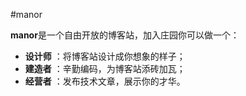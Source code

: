 #manor

**manor**是一个自由开放的博客站，加入庄园你可以做一个：

- **设计师** ：将博客站设计成你想象的样子；
- **建造者** ：辛勤编码，为博客站添砖加瓦；
- **经营者** ：发布技术文章，展示你的才华。
